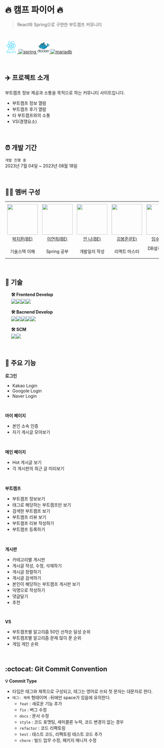 

# 🔥 캠프 파이어 🔥
> React와 Spring으로 구현한 부트캠프 커뮤니티

<br>
<p align="left">  <a href="https://reactjs.org/" target="_blank" rel="noreferrer"> <img src="https://raw.githubusercontent.com/devicons/devicon/master/icons/react/react-original-wordmark.svg" alt="react" width="40" height="40"/> </a> <a href="https://spring.io/" target="_blank" rel="noreferrer"> <img src="https://www.vectorlogo.zone/logos/springio/springio-icon.svg" alt="spring" width="40" height="40"/> </a><a href="https://www.docker.com/" target="_blank" rel="noreferrer"> <img src="https://raw.githubusercontent.com/devicons/devicon/master/icons/docker/docker-original-wordmark.svg" alt="docker" width="40" height="40"/> </a> <a href="https://mariadb.org/" target="_blank" rel="noreferrer"> <img src="https://www.vectorlogo.zone/logos/mariadb/mariadb-icon.svg" alt="mariadb" width="40" height="40"/> </a> </p>
<!-- ### 🔗라이브
[We-ling.site](We-ling.site)   -->
<br>

## ✈️ 프로젝트 소개
부트캠프 정보 제공과 소통을 목적으로 하는 커뮤니티 사이트입니다.
- 부트캠프 정보 열람
- 부트캠프 후기 열람
- 타 부트캠프와의 소통
- VS(경쟁요소)

<br>

## ⏰ 개발 기간
`개발 진행 중`
<br>
2023년 7월 04일 ~ 2023년 08월 18일

<br>

## 👩‍💻 멤버 구성
<table>
    <tr height="140px">
      <td align="center" width="130px">
        <a href="https://github.com/mycook3"><img height="100px" width="100px" src="https://avatars.githubusercontent.com/u/45381384?v=4"/></a>
            <br />
            <a href="https://github.com/mycook3">박지환(BE)</a>
      </td>
       <td align="center" width="130px">
        <a href="https://github.com/yeonx"><img height="100px" width="100px" src="https://avatars.githubusercontent.com/u/71878202?v=4"/></a>
            <br />
            <a href="https://github.com/yeonx">이연희(BE)</a>
      </td> <td align="center" width="130px">
        <a href="https://github.com/An0401na"><img height="100px" width="100px" src="https://avatars.githubusercontent.com/u/99172832?v=4"/></a>
            <br />
            <a href="https://github.com/An0401na">안 나(BE)</a>
      </td>
      <td align="center" width="130px">
        <a href="https://github.com/hehezune"><img height="100px" width="100px" src="https://avatars.githubusercontent.com/u/108918495?v=4"/></a>
            <br />
            <a href="https://github.com/hehezune">김봉준(FE)</a>
      </td>
       <td align="center" width="130px">
        <a href="https://github.com/sulogc"><img height="100px" width="100px" src="https://avatars.githubusercontent.com/u/28620037?v=4"/></a>
            <br />
            <a href="https://github.com/sulogc">임수형(FE)</a>
      </td> <td align="center" width="130px">
        <a href="https://github.com/kcrikana"><img height="100px" width="100px" src="https://avatars.githubusercontent.com/u/83369769?v=4"/></a>
            <br />
            <a href="https://github.com/kcrikana">김민범(FE)</a>
      </td>
     <tr/>
     <tr>
       <td align="center" width="130px">
         기술스택 이해
       </td>
       <td align="center" width="130px">
         Spring 공부 
       </td>
       <td align="center" width="130px">
         개발일지 작성
       </td>
       <td align="center" width="130px">
         리액트 마스터
       </td>
       <td align="center" width="130px">
         DB설계, 관리학습 
       </td>
       <td align="center" width="130px">
         디자인 설계 학습
       </td>
    </tr>
</table>

<br>

## 📌 기술
&nbsp;&nbsp;&nbsp;&nbsp; **🛠 Frontend Develop** <br>
&nbsp;&nbsp;&nbsp;&nbsp;&nbsp;<img src="https://img.shields.io/badge/Typescript-3178C6?style=flat-square&logo=Typescript&logoColor=white"/><img src="https://img.shields.io/badge/React-61DAFB?style=flat-square&logo=React&logoColor=black"/><img src="https://img.shields.io/badge/HTML5-E34F26?style=flat-square&logo=html5&logoColor=white"/><img src="https://img.shields.io/badge/CSS3-1572B6?style=flat-square&logo=css3&logoColor=white"/>


&nbsp;&nbsp;&nbsp;&nbsp; **🛠 Bacnend Develop** <br>
&nbsp;&nbsp;&nbsp;&nbsp;&nbsp;<img src="https://img.shields.io/badge/java-007396?style=flat-square&logo=java&logoColor=white"/><img src="https://img.shields.io/badge/Spring-6DB33F?style=flat-square&logo=Spring&logoColor=white"/><img src="https://img.shields.io/badge/Spring Boot-6DB33F?style=flat-square&logo=Spring Boot&logoColor=yellow"/><img src="https://img.shields.io/badge/MariaDB-003545?style=flat-square&logo=mariaDB&logoColor=white"/><img src="https://img.shields.io/badge/Postman-FF6C37?style=flat-square&logo=Postman&logoColor=white"/><br>

&nbsp;&nbsp;&nbsp;&nbsp; **🛠 SCM** <br>
&nbsp;&nbsp;&nbsp;&nbsp;&nbsp;<img src="https://img.shields.io/badge/Git-F05032?style=flat-square&logo=git&logoColor=white"/><img src="https://img.shields.io/badge/Amazon AWS-232F3E?style=flat-square&logo=amazonaws&logoColor=white"/>



<!--### 📌 기술 선택 이유 [ - 상세보기](https://github.com/jtheeeeee/we_are_traveling/wiki/%EA%B8%B0%EC%88%A0-%EC%84%A0%ED%83%9D-%EC%9D%B4%EC%9C%A0)-->

<br>

## 📌 주요 기능
**로그인**
- Kakao Login
- Googole Login
- Naver Login
<br>

**마이 페이지**
- 본인 소속 인증
- 자기 게시글 모아보기
<br>

**메인 페이지**
- Hot 게시글 보기
- 각 게시판의 최근 글 미리보기
<br>

**부트캠프**
- 부트캠프 정보보기
- 태그로 해당하는 부트캠프만 보기
- 검색한 부트캠프 보기
- 부트캠프 리뷰 보기
- 부트캠프 리뷰 작성하기
- 부트캠프 등록하기
<br>

**게시판**
- 카테고리별 게시판
- 게시글 작성, 수정, 삭제하기
- 게시글 정렬하기
- 게시글 검색하기
- 본인이 해당하는 부트캠프 게시판 보기
- 익명으로 작성하기
- 댓글달기
- 추천
<br>

**VS**
- 부트캠프별 알고리즘 50인 선착순 달성 순위
- 부트캠프별 알고리즘 문제 많이 푼 순위
- 게임 게인 순위
<br>

## :octocat: Git Commit Convention
**:bulb: Commit Type**
- 타입은 태그와 제목으로 구성되고, 태그는 영어로 쓰되 첫 문자는 대문자로 한다.
- `태그: 제목` 형태이며 `:`뒤에만 space가 있음에 유의한다.
    - `feat`  :  새로운 기능 추가
    - `fix`  :  버그 수정
    - `docs`  : 문서 수정
    - `style`  :  코드 포맷팅, 세미콜론 누락, 코드 변경이 없는 경우
    - `refactor`  :  코드 리펙토링
    - `test`  :  테스트 코드, 리펙토링 테스트 코드 추가
    - `chore`  :  빌드 업무 수정, 패키지 매니저 수정
 

<!--### 📌 문제 해결! [ - 상세보기](https://github.com/jtheeeeee/we_are_traveling/wiki/%ED%8A%B8%EB%9F%AC%EB%B8%94-%EC%8A%88%ED%8C%85)-->
